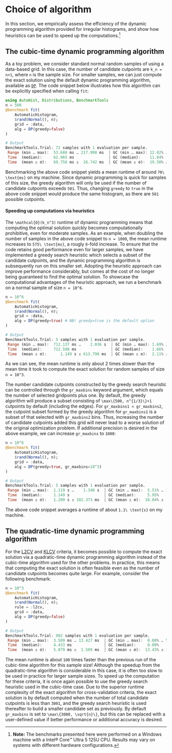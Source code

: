 # Choice of algorithm
In this section, we empirically assess the efficiency of the dynamic programming algorithm provided for irregular histograms, and show how heuristics can be used to speed up the computations.[^1]

[^1]: **Note:** The benchmarks presented here were performed on a Windows machine with a Intel® Core™ Ultra 5 125U CPU. Results may vary on systems with different hardware configurations.

## The cubic-time dynamic programming algorithm
As a toy problem, we consider standard normal random samples of using a data-based grid. In this case, the number of candidate cutpoints are ``k_n = n+1``, where ``n`` is the sample size. For smaller samples, we can just compute the exact solution using the default dynamic programming algorithm, available as [`DP`](@ref). The code snippet below illustrates how this algorithm can be explicitly specified when calling `fit`:
```julia
using AutoHist, Distributions, BenchmarkTools
n = 500
@benchmark fit(
    AutomaticHistogram, 
    $rand(Normal(), n);
    grid = :data,
    alg = DP(greedy=false)
)

# Output
BenchmarkTools.Trial: 72 samples with 1 evaluation per sample.
 Range (min … max):  53.688 ms … 217.998 ms  ┊ GC (min … max): 12.02% … 67.03%
 Time  (median):     62.965 ms               ┊ GC (median):    11.84%
 Time  (mean ± σ):   69.758 ms ±  26.742 ms  ┊ GC (mean ± σ):  19.50% ± 12.41%
```
Benchmarking the above code snippet yields a mean runtime of around ``70\ \text{ms}`` on my machine. Since dynamic programming is quick for samples of this size, the greedy algorithm will only be used if the number of candidate cutpoints exceeds ``501``. Thus, changing `greedy` to `true` in the above code snippet would produce the same histogram, as there are ``501`` possible cutpoints.

#### Speeding up computations via heuristics

The ``\mathcal{O}(k_n^3)`` runtime of dynamic programming means that computing the optimal solution quickly becomes computationally prohibitive, even for moderate samples. As an example, when doubling the number of samples in the above code snippet to ``n = 1000``, the mean runtime increases to ``575\ \text{ms}``, a rougly ``8``-fold increase. To ensure that the code retains good performance even for larger samples, we have implemented a greedy search heuristic which selects a subset of the candidate cutpoints, and the dynamic programming algorithm is subsequently run on this smaller set. Adopting the heuristic approach can improve performance considerably, but comes at the cost of no longer being guaranteed to find the optimal solution. To showcase the computational advantages of the heuristic approach, we run a benchmark on a normal sample of size ``n = 10^6``.
```julia
n = 10^6
@benchmark fit(
    AutomaticHistogram, 
    $rand(Normal(), n);
    grid = :data,
    alg = DP(greedy=true) # NB! greedy=true is the default option
)

# Output
BenchmarkTools.Trial: 5 samples with 1 evaluation per sample.
 Range (min … max):  712.137 ms …    2.036 s  ┊ GC (min … max): 1.69% … 3.30%
 Time  (median):     722.508 ms               ┊ GC (median):    1.66%
 Time  (mean ± σ):      1.149 s ± 613.790 ms  ┊ GC (mean ± σ):  2.11% ± 0.82%
```
As we can see, the mean runtime is only about 2 times slower than the mean time it took to compute the exact solution for random samples of size ``n = 10^3``.

The number candidate cutpoints constructed by the greedy search heuristic can be controlled through the `gr_maxbins` keyword argument, which equals the number of selected gridpoints plus one. By default, the greedy algorithm will produce a subset consisting of ``\max\{500, n^{1/3}\}+1`` cutpoints by default (including the edges). For `gr_maxbins1 < gr_maxbins2`, the cutpoint subset formed by the greedy algorithm for `gr_maxbins1` is a subset of that selected with `gr_maxbins2` bins. Thus, increasing the number of candidate cutpoints added this grid will never lead to a worse solution of the original optimization problem. If additional precision is desired in the above example, we can increase `gr_maxbins` to ``1000``:
```julia
n = 10^6
@benchmark fit(
    AutomaticHistogram, 
    $rand(Normal(), n);
    grid = :data,
    alg = DP(greedy=true, gr_maxbins=10^3)
)

# Output
BenchmarkTools.Trial: 5 samples with 1 evaluation per sample.
 Range (min … max):  1.119 s …    1.348 s  ┊ GC (min … max):  5.51% … 15.79%
 Time  (median):     1.149 s               ┊ GC (median):     5.95%
 Time  (mean ± σ):   1.209 s ± 102.373 ms  ┊ GC (mean ± σ):  10.04% ±  5.34%
```
The above code snippet averages a runtime of about ``1.1\ \text{s}`` on my machine.

## The quadratic-time dynamic programming algorithm
For the [L2CV](../methods.md#l2cv-(irregular)) and [KLCV](../methods.md#klcv-(irregular)) criteria, it becomes possible to compute the exact solution via a quadratic-time dynamic programming algorithm instead of the cubic-time algorithm used for the other problems. In practice, this means that computing the exact solution is often feasible even as the number of candidate cutpoints becomes quite large. For example, consider the following benchmark:
```julia
n = 10^3
@benchmark fit(
    AutomaticHistogram, 
    $rand(Normal(), n);
    rule = :l2cv,
    grid = :data,
    alg = DP(greedy=false)
)

# Output
BenchmarkTools.Trial: 982 samples with 1 evaluation per sample.
 Range (min … max):  3.509 ms … 13.427 ms  ┊ GC (min … max):  0.00% … 53.18%
 Time  (median):     4.433 ms              ┊ GC (median):     0.00%
 Time  (mean ± σ):   5.079 ms ±  1.509 ms  ┊ GC (mean ± σ):  13.43% ± 18.39%
```
The mean runtime is about ``100`` times faster than the previous run of the cubic-time algorithm for this sample size! Although the speedup from the quadratic-time algorithm is considerable in this case, it is often too slow to be used in practice for larger sample sizes. To speed up the computation for these criteria, it is once again possible to use the greedy search heuristic used in the cubic-time case. 
Due to the superior runtime complexity of the exact algorithm for cross-validation criteria, the exact solution is by default computed when the number of total candidate cutpoints is less than ``3001``, and the greedy search heuristic is used thereafter to build a smaller candidate set as previously. By default `gr_maxbins` is set to ``\max\{3000, \sqrt{n}\}``, but this can be replaced with a user-defined value if better performance or additional accuracy is desired.